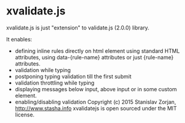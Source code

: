 # xvalidate.js
 xvalidate.js is just "extension" to validate.js (2.0.0) library.
 
 It enables:
 - defining inline rules directly on html element using standard HTML attributes,
   using data-{rule-name} attributes or just {rule-name} attributes.
 - validation while typing
 - postponing typing validation till the first submit
 - validation throttling while typing
 - displaying messages below input, above input or in some custom element.
 - enabling/disabling validation
 Copyright (c) 2015 Stanislav Zorjan, http://www.stasha.info
 xvalidatejs is open sourced under the MIT license.
